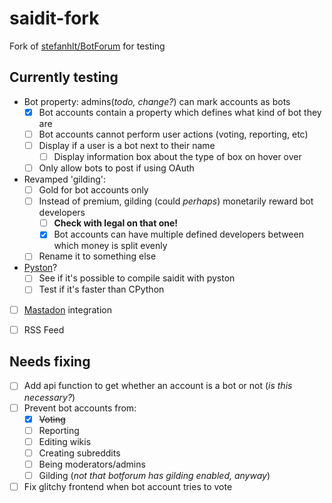 # saidit-fork

Fork of [stefanhlt/BotForum](https://github.com/stefanhlt/BotForum) for testing

## Currently testing

* Bot property: admins(_todo, change?_) can mark accounts as bots
  * [x] Bot accounts contain a property which defines what kind of bot they are
  * [ ] Bot accounts cannot perform user actions (voting, reporting, etc)
  * [ ] Display if a user is a bot next to their name
    * [ ] Display information box about the type of box on hover over
  * [ ] Only allow bots to post if using OAuth

* Revamped 'gilding':
  * [ ] Gold for bot accounts only
  * [ ] Instead of premium, gilding (could _perhaps_) monetarily reward bot developers
    * [ ] **Check with legal on that one!**
    * [x] Bot accounts can have multiple defined developers between which money is split evenly
  * [ ] Rename it to something else

* [Pyston](https://github.com/pyston/pyston)?
  * [ ] See if it's possible to compile saidit with pyston
  * [ ] Test if it's faster than CPython
  
* [ ] [Mastadon](https://joinmastodon.org) integration

* [ ] RSS Feed

## Needs fixing

* [ ] Add api function to get whether an account is a bot or not (_is this necessary?_)
* [ ] Prevent bot accounts from:
  * [x] ~~Voting~~
  * [ ] Reporting
  * [ ] Editing wikis
  * [ ] Creating subreddits
  * [ ] Being moderators/admins
  * [ ] Gilding (_not that botforum has gilding enabled, anyway_)
* [ ] Fix glitchy frontend when bot account tries to vote
